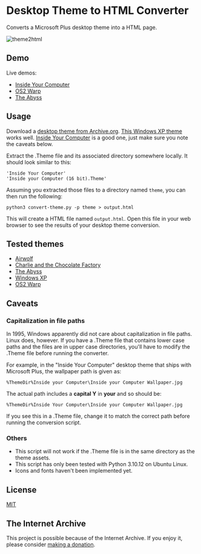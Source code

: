 # Desktop Theme to HTML Converter

Converts a Microsoft Plus desktop theme into a HTML page.

![theme2html](https://github.com/ruscoe/theme2html/assets/87952/242c5124-50aa-4fc7-9b37-8bf991e4f1fe)

## Demo

Live demos:

* [Inside Your Computer](https://ruscoe.org/theme2html/inside)
* [OS2 Warp](https://ruscoe.org/theme2html/os2/)
* [The Abyss](https://ruscoe.org/theme2html/abyss/)

## Usage

Download a [desktop theme from Archive.org](https://archive.org/details/windowsdesktopthemes).
[This Windows XP theme](https://archive.org/details/nikev1) works well.
[Inside Your Computer](https://archive.org/details/inside_201808) is a good one,
just make sure you note the caveats below.

Extract the .Theme file and its associated directory somewhere locally. It should
look similar to this:

```
'Inside Your Computer'
'Inside your Computer (16 bit).Theme'
```

Assuming you extracted those files to a directory named `theme`, you can then run
the following:

`python3 convert-theme.py -p theme > output.html`

This will create a HTML file named `output.html`. Open this file in your web browser
to see the results of your desktop theme conversion.

## Tested themes

* [Airwolf](https://archive.org/details/airwolf_202004)
* [Charlie and the Chocolate Factory](https://archive.org/details/chchocmv)
* [The Abyss](https://archive.org/details/abyss-x3)
* [Windows XP](https://archive.org/details/nikev1)
* [OS2 Warp](https://archive.org/details/theme_os2_warp_202005)

## Caveats

### Capitalization in file paths

In 1995, Windows apparently did not care about capitalization in file paths.
Linux does, however. If you have a .Theme file that contains lower case paths and
the files are in upper case directories, you'll have to modify the .Theme file
before running the converter.

For example, in the "Inside Your Computer" desktop theme that ships with Microsoft
Plus, the wallpaper path is given as:

`%ThemeDir%Inside your Computer\Inside your Computer Wallpaper.jpg`

The actual path includes a **capital Y** in **your** and so should be:

`%ThemeDir%Inside Your Computer\Inside your Computer Wallpaper.jpg`

If you see this in a .Theme file, change it to match the correct path before
running the conversion script.

### Others

* This script will not work if the .Theme file is in the same directory as the theme assets.
* This script has only been tested with Python 3.10.12 on Ubuntu Linux.
* Icons and fonts haven't been implemented yet.

## License

[MIT](https://mit-license.org)

## The Internet Archive

This project is possible because of the Internet Archive. If you enjoy it, please
consider [making a donation](https://archive.org/donate).
